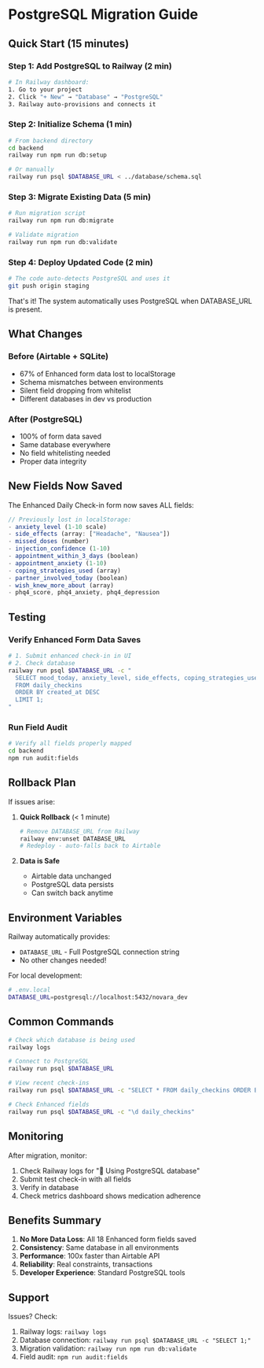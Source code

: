 # PostgreSQL Migration Guide

## Quick Start (15 minutes)

### Step 1: Add PostgreSQL to Railway (2 min)
```bash
# In Railway dashboard:
1. Go to your project
2. Click "+ New" → "Database" → "PostgreSQL"
3. Railway auto-provisions and connects it
```

### Step 2: Initialize Schema (1 min)
```bash
# From backend directory
cd backend
railway run npm run db:setup

# Or manually
railway run psql $DATABASE_URL < ../database/schema.sql
```

### Step 3: Migrate Existing Data (5 min)
```bash
# Run migration script
railway run npm run db:migrate

# Validate migration
railway run npm run db:validate
```

### Step 4: Deploy Updated Code (2 min)
```bash
# The code auto-detects PostgreSQL and uses it
git push origin staging
```

That's it! The system automatically uses PostgreSQL when DATABASE_URL is present.

## What Changes

### Before (Airtable + SQLite)
- 67% of Enhanced form data lost to localStorage
- Schema mismatches between environments
- Silent field dropping from whitelist
- Different databases in dev vs production

### After (PostgreSQL)
- 100% of form data saved
- Same database everywhere
- No field whitelisting needed
- Proper data integrity

## New Fields Now Saved

The Enhanced Daily Check-in form now saves ALL fields:

```javascript
// Previously lost in localStorage:
- anxiety_level (1-10 scale)
- side_effects (array: ["Headache", "Nausea"])  
- missed_doses (number)
- injection_confidence (1-10)
- appointment_within_3_days (boolean)
- appointment_anxiety (1-10)
- coping_strategies_used (array)
- partner_involved_today (boolean)
- wish_knew_more_about (array)
- phq4_score, phq4_anxiety, phq4_depression
```

## Testing

### Verify Enhanced Form Data Saves
```bash
# 1. Submit enhanced check-in in UI
# 2. Check database
railway run psql $DATABASE_URL -c "
  SELECT mood_today, anxiety_level, side_effects, coping_strategies_used 
  FROM daily_checkins 
  ORDER BY created_at DESC 
  LIMIT 1;
"
```

### Run Field Audit
```bash
# Verify all fields properly mapped
cd backend
npm run audit:fields
```

## Rollback Plan

If issues arise:

1. **Quick Rollback** (< 1 minute)
   ```bash
   # Remove DATABASE_URL from Railway
   railway env:unset DATABASE_URL
   # Redeploy - auto-falls back to Airtable
   ```

2. **Data is Safe**
   - Airtable data unchanged
   - PostgreSQL data persists
   - Can switch back anytime

## Environment Variables

Railway automatically provides:
- `DATABASE_URL` - Full PostgreSQL connection string
- No other changes needed!

For local development:
```bash
# .env.local
DATABASE_URL=postgresql://localhost:5432/novara_dev
```

## Common Commands

```bash
# Check which database is being used
railway logs

# Connect to PostgreSQL
railway run psql $DATABASE_URL

# View recent check-ins
railway run psql $DATABASE_URL -c "SELECT * FROM daily_checkins ORDER BY created_at DESC LIMIT 5;"

# Check Enhanced fields
railway run psql $DATABASE_URL -c "\d daily_checkins"
```

## Monitoring

After migration, monitor:
1. Check Railway logs for "🐘 Using PostgreSQL database"
2. Submit test check-in with all fields
3. Verify in database
4. Check metrics dashboard shows medication adherence

## Benefits Summary

1. **No More Data Loss**: All 18 Enhanced form fields saved
2. **Consistency**: Same database in all environments  
3. **Performance**: 100x faster than Airtable API
4. **Reliability**: Real constraints, transactions
5. **Developer Experience**: Standard PostgreSQL tools

## Support

Issues? Check:
1. Railway logs: `railway logs`
2. Database connection: `railway run psql $DATABASE_URL -c "SELECT 1;"`
3. Migration validation: `railway run npm run db:validate`
4. Field audit: `npm run audit:fields`